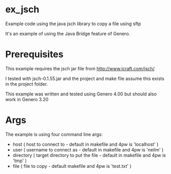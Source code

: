 # ex_jsch
Example code using the java jsch library to copy a file using sftp

It's an example of using the Java Bridge feature of Genero.

# Prerequisites
This example requires the jsch jar file from http://www.jcraft.com/jsch/

I tested with jsch-0.1.55.jar and the project and make file assume this exists in the project folder.

This example was written and tested using Genero 4.00 but should also work in Genero 3.20

# Args
The example is using four command line args:
* host ( host to connect to - default in makefile and 4pw is 'localhost' )
* user ( username to connect as - default in makefile and 4pw is 'neilm' )
* directory ( target directory to put the file - default in makefile and 4pw is 'tmp' )
* file ( file to copy - default makefile and 4pw is 'test.txt' )

